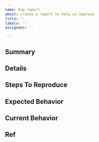 ```yaml
---
name: Bug report
about: Create a report to help us improve
title: ''
labels: ''
assignees: ''

---
```


## Summary

## Details

## Steps To Reproduce

## Expected Behavior

## Current Behavior

## Ref
